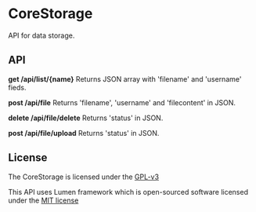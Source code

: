 # CoreStorage

API for data storage.

## API

**get /api/list/{name}** Returns JSON array with 'filename' and 'username' fieds.

**post /api/file** Returns 'filename', 'username' and 'filecontent' in JSON.

**delete /api/file/delete** Returns 'status' in JSON.

**post /api/file/upload** Returns 'status' in JSON.


## License

The CoreStorage is licensed under the [GPL-v3](https://www.gnu.org/licenses/gpl-3.0.txt)

This API uses Lumen framework which is open-sourced software licensed under the [MIT license](http://opensource.org/licenses/MIT)

